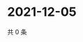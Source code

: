 # 2021-12-05

共 0 条

<!-- BEGIN WEIBO -->
<!-- 最后更新时间 Sun Dec 05 2021 01:21:09 GMT+0800 (China Standard Time) -->

<!-- END WEIBO -->
